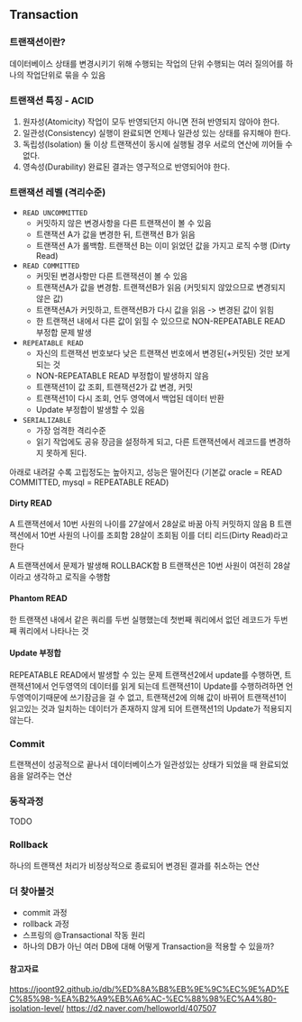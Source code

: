 ## Transaction

### 트랜잭션이란?

데이터베이스 상태를 변경시키기 위해 수행되는 작업의 단위
수행되는 여러 질의어를 하나의 작업단위로 묶을 수 있음

### 트랜잭션 특징 - ACID

1. 원자성(Atomicity) 작업이 모두 반영되던지 아니면 전혀 반영되지 않아야 한다.
2. 일관성(Consistency) 실행이 완료되면 언제나 일관성 있는 상태를 유지해야 한다.
3. 독립성(Isolation) 둘 이상 트랜잭션이 동시에 실행될 경우 서로의 연산에 끼어들 수 없다.
4. 영속성(Durability) 완료된 결과는 영구적으로 반영되어야 한다.

### 트랜잭션 레벨 (격리수준)

- `READ UNCOMMITTED`
  - 커밋하지 않은 변경사항을 다른 트랜잭션이 볼 수 있음
  - 트랜잭션 A가 값을 변경한 뒤, 트랜잭션 B가 읽음
  - 트랜잭션 A가 롤백함. 트랜잭션 B는 이미 읽었던 값을 가지고 로직 수행 (Dirty Read)
- `READ COMMITTED`
  - 커밋된 변경사항만 다른 트랜잭션이 볼 수 있음
  - 트랜잭션A가 값을 변경함. 트랜잭션B가 읽음 (커밋되지 않았으므로 변경되지 않은 값)
  - 트랜잭션A가 커밋하고, 트랜잭션B가 다시 값을 읽음 -> 변경된 값이 읽힘
  - 한 트랜잭션 내에서 다른 값이 읽힐 수 있으므로 NON-REPEATABLE READ 부정합 문제 발생
- `REPEATABLE READ`
  - 자신의 트랜잭션 번호보다 낮은 트랜잭션 번호에서 변경된(+커밋된) 것만 보게 되는 것
  - NON-REPEATABLE READ 부정합이 발생하지 않음
  - 트랜잭션1이 값 조회, 트랜잭션2가 값 변경, 커밋
  - 트랜잭션1이 다시 조회, 언두 영역에서 백업된 데이터 반환
  - Update 부정합이 발생할 수 있음
- `SERIALIZABLE`
  - 가장 엄격한 격리수준
  - 읽기 작업에도 공유 장금을 설정하게 되고, 다른 트랜잭션에서 레코드를 변경하지 못하게 된다.

아래로 내려갈 수록 고립정도는 높아지고, 성능은 떨어진다
(기본값 oracle = READ COMMITTED, mysql = REPEATABLE READ)

#### Dirty READ

A 트랜잭션에서 10번 사원의 나이를 27살에서 28살로 바꿈
아직 커밋하지 않음
B 트랜잭션에서 10번 사원의 나이를 조회함
28살이 조회됨
이를 더티 리드(Dirty Read)라고 한다

A 트랜잭션에서 문제가 발생해 ROLLBACK함
B 트랜잭션은 10번 사원이 여전히 28살이라고 생각하고 로직을 수행함

#### Phantom READ

한 트랜잭션 내에서 같은 쿼리를 두번 실행했는데 첫번째 쿼리에서 없던 레코드가 두번째 쿼리에서 나타나는 것

#### Update 부정합

REPEATABLE READ에서 발생할 수 있는 문제
트랜잭션2에서 update를 수행하면, 트랜잭션1에서 언두영역의 데이터를 읽게 되는데 트랜잭션1이 Update를 수행하려하면 언두영역이기때문에 쓰기잠금을 걸 수 없고, 트랜잭션2에 의해 값이 바뀌어 트랜잭션1이 읽고있는 것과 일치하는 데이터가 존재하지 않게 되어 트랜잭션1의 Update가 적용되지 않는다.

### Commit

트랜잭션이 성공적으로 끝나서 데이터베이스가 일관성있는 상태가 되었을 때 완료되었음을 알려주는 연산

### 동작과정

TODO

### Rollback

하나의 트랜잭션 처리가 비정상적으로 종료되어 변경된 결과를 취소하는 연산

### 더 찾아볼것

- commit 과정
- rollback 과정
- 스프링의 @Transactional 작동 원리
- 하나의 DB가 아닌 여러 DB에 대해 어떻게 Transaction을 적용할 수 있을까?

#### 참고자료

https://joont92.github.io/db/%ED%8A%B8%EB%9E%9C%EC%9E%AD%EC%85%98-%EA%B2%A9%EB%A6%AC-%EC%88%98%EC%A4%80-isolation-level/
https://d2.naver.com/helloworld/407507
